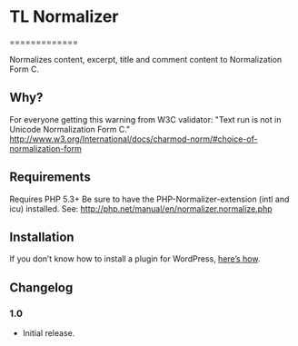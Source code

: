 # TL Normalizer
=============

Normalizes content, excerpt, title and comment content to Normalization Form C.

## Why?

For everyone getting this warning from W3C validator: "Text run is not in Unicode Normalization Form C."
http://www.w3.org/International/docs/charmod-norm/#choice-of-normalization-form

## Requirements

Requires PHP 5.3+
Be sure to have the PHP-Normalizer-extension (intl and icu) installed.
See: http://php.net/manual/en/normalizer.normalize.php

## Installation

If you don’t know how to install a plugin for WordPress, [here’s how](http://codex.wordpress.org/Managing_Plugins#Installing_Plugins).

## Changelog

### 1.0

* Initial release.
